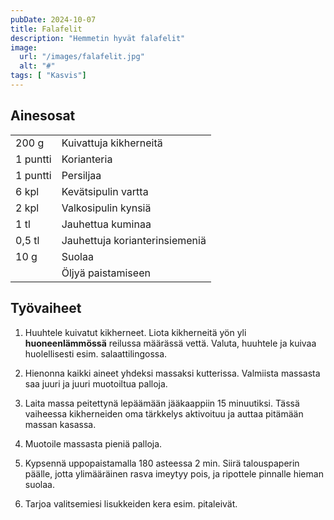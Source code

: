 ```yaml
---
pubDate: 2024-10-07
title: Falafelit
description: "Hemmetin hyvät falafelit"
image:
  url: "/images/falafelit.jpg"
  alt: "#"
tags: [ "Kasvis"]
---
```


## Ainesosat
|||
---|---
200 g|Kuivattuja kikherneitä
1 puntti|Korianteria
1 puntti|Persiljaa
6 kpl|Kevätsipulin vartta
2 kpl|Valkosipulin kynsiä
1 tl|Jauhettua kuminaa
0,5 tl|Jauhettuja korianterinsiemeniä
10 g|Suolaa
||Öljyä paistamiseen

## Työvaiheet

1. Huuhtele kuivatut kikherneet. Liota kikherneitä yön yli **huoneenlämmössä** reilussa määrässä vettä. Valuta, huuhtele ja kuivaa huolellisesti esim. salaattilingossa.

2. Hienonna kaikki aineet yhdeksi massaksi kutterissa. Valmiista massasta saa juuri ja juuri muotoiltua palloja.

3. Laita massa peitettynä lepäämään jääkaappiin 15 minuutiksi. Tässä vaiheessa kikherneiden oma tärkkelys aktivoituu ja auttaa pitämään massan kasassa.

4. Muotoile massasta pieniä palloja. 

5. Kypsennä uppopaistamalla 180 asteessa 2 min. Siirä talouspaperin päälle, jotta ylimääräinen rasva imeytyy pois, ja ripottele pinnalle hieman suolaa.

6. Tarjoa valitsemiesi lisukkeiden kera esim. pitaleivät.